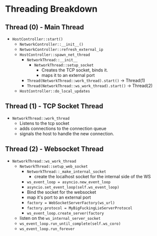 # Threading Breakdown

## Thread (0) - Main Thread
- `HostController::start()`
    - `NetworkController::__init__()`
    - `NetworkController::refresh_external_ip`
    - `HostController::spawn_net_thread`
        - `NetworkThread::__init__`
            - `NetworkThread::setup_socket`
                - Creates the TCP socket, binds it.
                - maps it to an external port
        - `Thread(NetworkThread::work_thread).start()` -> Thread(1)
        - `Thread(NetworkThread::ws_work_thread).start()` -> Thread(2)
    - `HostController::do_local_updates`

## Thread (1) - TCP Socket Thread
- `NetworkThread::work_thread`
    - Listens to the tcp socket
    - adds connections to the connection queue
    - signals the host to handle the new connection.

## Thread (2) - Websocket Thread
- `NetworkThread::ws_work_thread`
    - `NetworkThread::setup_web_socket`
        - `NetworkThread::_make_internal_socket`
            - create the localhost socket for the internal side of the WS
        - `ws_event_loop = asyncio.new_event_loop`
        - `asyncio.set_event_loop(self.ws_event_loop)`
        - Bind the socket for the websocket
        - map it's port to an external port
        - `factory = WebSocketServerFactory(ws_url)`
        - `factory.protocol = MyBigFuckingLieServerProtocol`
        - `ws_event_loop.create_server(factory`
    - listen on the `ws_internal_server_socket`
    - `ws_event_loop.run_until_complete(self.ws_coro)`
    - `ws_event_loop.run_forever`
